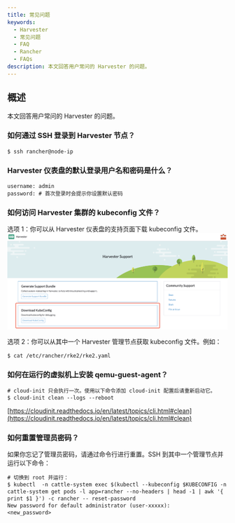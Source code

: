 ```yaml
---
title: 常见问题
keywords:
  - Harvester
  - 常见问题
  - FAQ
  - Rancher
  - FAQs
description: 本文回答用户常问的 Harvester 的问题。
---
```


## 概述

本文回答用户常问的 Harvester 的问题。

### 如何通过 SSH 登录到 Harvester 节点？

```shell
$ ssh rancher@node-ip
```

### Harvester 仪表盘的默认登录用户名和密码是什么？

```shell
username: admin
password: # 首次登录时会提示你设置默认密码
```

### 如何访问 Harvester 集群的 kubeconfig 文件？

选项 1：你可以从 Harvester 仪表盘的支持页面下载 kubeconfig 文件。
![harvester-kubeconfig.png](../assets/harvester-kubeconfig.png)

选项 2：你可以从其中一个 Harvester 管理节点获取 kubeconfig 文件。例如：

```shell
$ cat /etc/rancher/rke2/rke2.yaml
```

### 如何在运行的虚拟机上安装 qemu-guest-agent？

```shell
# cloud-init 只会执行一次。使用以下命令添加 cloud-init 配置后请重新启动它。
$ cloud-init clean --logs --reboot
```

[https://cloudinit.readthedocs.io/en/latest/topics/cli.html#clean](https://cloudinit.readthedocs.io/en/latest/topics/cli.html#clean)

### 如何重置管理员密码？

如果你忘记了管理员密码，请通过命令行进行重置。SSH 到其中一个管理节点并运行以下命令：

```shell
# 切换到 root 并运行：
$ kubectl  -n cattle-system exec $(kubectl --kubeconfig $KUBECONFIG -n cattle-system get pods -l app=rancher --no-headers | head -1 | awk '{ print $1 }') -c rancher -- reset-password
New password for default administrator (user-xxxxx):
<new_password>
```
